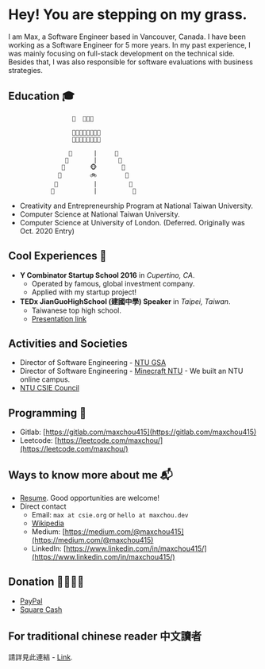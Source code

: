 # Hey! You are stepping on my grass.

I am Max, a Software Engineer based in Vancouver, Canada. I have been working as a Software Engineer for 5 more years. In my past experience, I was mainly focusing on full-stack development on the technical side. Besides that, I was also responsible for software evaluations with business strategies.

## Education 🎓
```
                  🔔  🏡🏡🏡         

                  🌲🌻🌻🌻🌻🌻🌻🌲
                  🌲🌻🌻🌻🌻🌻🌻🌲

                 🌴      |     🌴 
                🌴       |      🌴
               🌴       🐵       🌴
              🌴        🚲        🌴
             🌴          |         🌴
            🌴           |          🌴
```
* Creativity and Entrepreneurship Program at National Taiwan University.
* Computer Science at National Taiwan University.
* Computer Science at University of London. \(Deferred. Originally was Oct. 2020 Entry\)

## Cool Experiences 🤩

* **Y Combinator Startup School 2016** in _Cupertino, CA_.
  * Operated by famous, global investment company.
  * Applied with my startup project! 
* **TEDx JianGuoHighSchool \(建國中學\) Speaker** in _Taipei, Taiwan_.
  * Taiwanese top high school.
  * [Presentation link](https://www.youtube.com/watch?v=bC2qlPmPJs8)

## Activities and Societies
* Director of Software Engineering - [NTU GSA](https://www.graduation.ntu.edu.tw)
* Director of Software Engineering - [Minecraft NTU](https://minecraft.myntu.me) - We built an NTU online campus.
* [NTU CSIE Council](https://council.csie.ntu.edu.tw)

## Programming 👾

* Gitlab: [https://gitlab.com/maxchou415](https://gitlab.com/maxchou415)
* Leetcode: [https://leetcode.com/maxchou/](https://leetcode.com/maxchou/)

## Ways to know more about me 📬

* [Resume](https://to.maxchou.dev/resume-v3-public). Good opportunities are welcome!
* Direct contact
  * Email: `max at csie.org` or `hello at maxchou.dev`
  * [Wikipedia](https://zh.wikipedia.org/zh-tw/%E5%91%A8%E5%A5%95%E5%8B%B3)
  * Medium: [https://medium.com/@maxchou415](https://medium.com/@maxchou415)
  * LinkedIn: [https://www.linkedin.com/in/maxchou415/](https://www.linkedin.com/in/maxchou415/)

## Donation 🤑🙇🏼‍♂️

* [PayPal](https://paypal.me/maxchou)
* [Square Cash](https://cash.app/$lazymaxsf)

## For traditional chinese reader 中文讀者
請詳見此連結 - [Link](https://github.com/maxchou415/maxchou415/blob/master/README.zh-tw.md).
